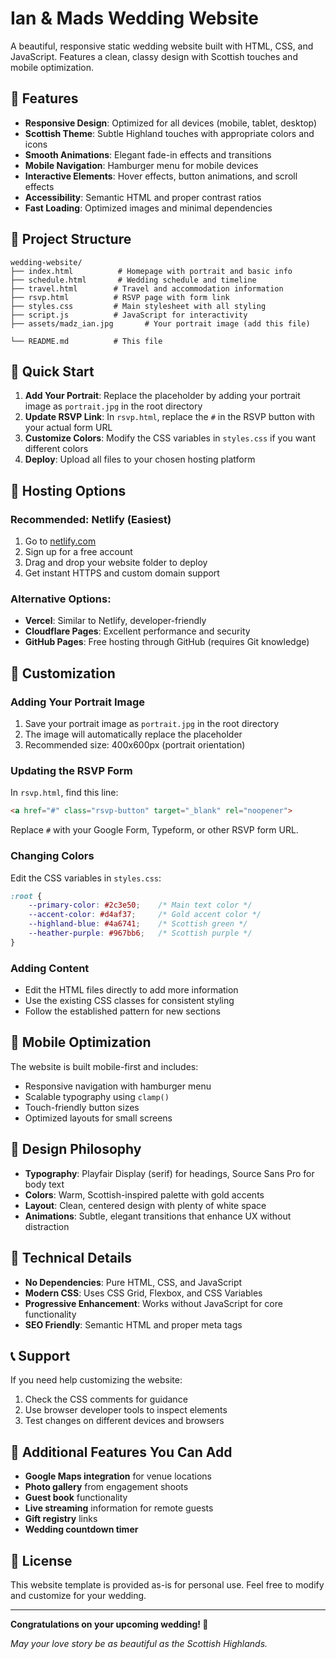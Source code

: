 # Ian & Mads Wedding Website

A beautiful, responsive static wedding website built with HTML, CSS, and JavaScript. Features a clean, classy design with Scottish touches and mobile optimization.

## 🎨 Features

- **Responsive Design**: Optimized for all devices (mobile, tablet, desktop)
- **Scottish Theme**: Subtle Highland touches with appropriate colors and icons
- **Smooth Animations**: Elegant fade-in effects and transitions
- **Mobile Navigation**: Hamburger menu for mobile devices
- **Interactive Elements**: Hover effects, button animations, and scroll effects
- **Accessibility**: Semantic HTML and proper contrast ratios
- **Fast Loading**: Optimized images and minimal dependencies

## 📁 Project Structure

```
wedding-website/
├── index.html          # Homepage with portrait and basic info
├── schedule.html       # Wedding schedule and timeline
├── travel.html        # Travel and accommodation information
├── rsvp.html          # RSVP page with form link
├── styles.css         # Main stylesheet with all styling
├── script.js          # JavaScript for interactivity
├── assets/madz_ian.jpg       # Your portrait image (add this file)

└── README.md          # This file
```

## 🚀 Quick Start

1. **Add Your Portrait**: Replace the placeholder by adding your portrait image as `portrait.jpg` in the root directory
2. **Update RSVP Link**: In `rsvp.html`, replace the `#` in the RSVP button with your actual form URL
3. **Customize Colors**: Modify the CSS variables in `styles.css` if you want different colors
4. **Deploy**: Upload all files to your chosen hosting platform

## 🎯 Hosting Options

### Recommended: Netlify (Easiest)
1. Go to [netlify.com](https://netlify.com)
2. Sign up for a free account
3. Drag and drop your website folder to deploy
4. Get instant HTTPS and custom domain support

### Alternative Options:
- **Vercel**: Similar to Netlify, developer-friendly
- **Cloudflare Pages**: Excellent performance and security
- **GitHub Pages**: Free hosting through GitHub (requires Git knowledge)

## 📝 Customization

### Adding Your Portrait Image
1. Save your portrait image as `portrait.jpg` in the root directory
2. The image will automatically replace the placeholder
3. Recommended size: 400x600px (portrait orientation)

### Updating the RSVP Form
In `rsvp.html`, find this line:
```html
<a href="#" class="rsvp-button" target="_blank" rel="noopener">
```
Replace `#` with your Google Form, Typeform, or other RSVP form URL.

### Changing Colors
Edit the CSS variables in `styles.css`:
```css
:root {
    --primary-color: #2c3e50;    /* Main text color */
    --accent-color: #d4af37;     /* Gold accent color */
    --highland-blue: #4a6741;    /* Scottish green */
    --heather-purple: #967bb6;   /* Scottish purple */
}
```

### Adding Content
- Edit the HTML files directly to add more information
- Use the existing CSS classes for consistent styling
- Follow the established pattern for new sections

## 📱 Mobile Optimization

The website is built mobile-first and includes:
- Responsive navigation with hamburger menu
- Scalable typography using `clamp()`
- Touch-friendly button sizes
- Optimized layouts for small screens

## 🎨 Design Philosophy

- **Typography**: Playfair Display (serif) for headings, Source Sans Pro for body text
- **Colors**: Warm, Scottish-inspired palette with gold accents
- **Layout**: Clean, centered design with plenty of white space
- **Animations**: Subtle, elegant transitions that enhance UX without distraction

## 🔧 Technical Details

- **No Dependencies**: Pure HTML, CSS, and JavaScript
- **Modern CSS**: Uses CSS Grid, Flexbox, and CSS Variables
- **Progressive Enhancement**: Works without JavaScript for core functionality
- **SEO Friendly**: Semantic HTML and proper meta tags

## 📞 Support

If you need help customizing the website:
1. Check the CSS comments for guidance
2. Use browser developer tools to inspect elements
3. Test changes on different devices and browsers

## 🌟 Additional Features You Can Add

- **Google Maps integration** for venue locations
- **Photo gallery** from engagement shoots
- **Guest book** functionality
- **Live streaming** information for remote guests
- **Gift registry** links
- **Wedding countdown timer**

## 📄 License

This website template is provided as-is for personal use. Feel free to modify and customize for your wedding.

---

**Congratulations on your upcoming wedding! 🎉**

*May your love story be as beautiful as the Scottish Highlands.*